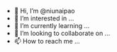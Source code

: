 - 👋 Hi, I’m @niunaipao
- 👀 I’m interested in ...
- 🌱 I’m currently learning ...
- 💞️ I’m looking to collaborate on ...
- 📫 How to reach me ...

<!---
niunaipao/niunaipao is a ✨ special ✨ repository because its `README.md` (this file) appears on your GitHub profile.
You can click the Preview link to take a look at your changes.
--->

